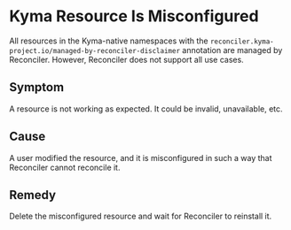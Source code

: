 # Kyma Resource Is Misconfigured

All resources in the Kyma-native namespaces with the `reconciler.kyma-project.io/managed-by-reconciler-disclaimer` annotation are managed by Reconciler. However, Reconciler does not support all use cases.

## Symptom

A resource is not working as expected. It could be invalid, unavailable, etc.

## Cause

A user modified the resource, and it is misconfigured in such a way that Reconciler cannot reconcile it.

## Remedy

Delete the misconfigured resource and wait for Reconciler to reinstall it.
